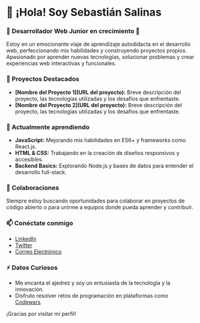 # 👋 ¡Hola! Soy Sebastián Salinas

### 🌟 Desarrollador Web Junior en crecimiento 🚀

Estoy en un emocionante viaje de aprendizaje autodidacta en el desarrollo web, perfeccionando mis habilidades y construyendo proyectos propios. Apasionado por aprender nuevas tecnologías, solucionar problemas y crear experiencias web interactivas y funcionales.

### 🔭 Proyectos Destacados
- **[Nombre del Proyecto 1](URL del proyecto):** Breve descripción del proyecto, las tecnologías utilizadas y los desafíos que enfrentaste.
- **[Nombre del Proyecto 2](URL del proyecto):** Breve descripción del proyecto, las tecnologías utilizadas y los desafíos que enfrentaste.

### 🌱 Actualmente aprendiendo
- **JavaScript:** Mejorando mis habilidades en ES6+ y frameworks como React.js.
- **HTML & CSS:** Trabajando en la creación de diseños responsivos y accesibles.
- **Backend Basics:** Explorando Node.js y bases de datos para entender el desarrollo full-stack.

### 👯 Colaboraciones
Siempre estoy buscando oportunidades para colaborar en proyectos de código abierto o para unirme a equipos donde pueda aprender y contribuir.

### 📫 Conéctate conmigo
- [LinkedIn](https://www.linkedin.com/in/tu-perfil)
- [Twitter](https://twitter.com/tu-usuario)
- [Correo Electrónico](mailto:tu-email@gmail.com)

### ⚡ Datos Curiosos
- Me encanta el ajedrez y soy un entusiasta de la tecnología y la innovación.
- Disfruto resolver retos de programación en plataformas como [Codewars](https://www.codewars.com/).

¡Gracias por visitar mi perfil!
